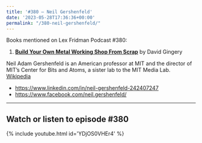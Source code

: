```yaml
---
title: '#380 – Neil Gershenfeld'
date: '2023-05-28T17:36:36+00:00'
permalink: "/380-neil-gershenfeld/"
---
```


Books mentioned on Lex Fridman Podcast #380:

1. <b><a href="https://amzn.to/3oFKoHd" target="_blank" rel="sponsored noopener noreferrer">Build Your Own Metal Working Shop From Scrap</a></b> by David Gingery

Neil Adam Gershenfeld is an American professor at MIT and the director of MIT’s Center for Bits and Atoms, a sister lab to the MIT Media Lab. <a href="https://en.wikipedia.org/wiki/Neil_Gershenfeld" target="_blank">Wikipedia</a>

- <a href="https://www.linkedin.com/in/neil-gershenfeld-242407247" target="_blank">https://www.linkedin.com/in/neil-gershenfeld-242407247</a>
- <a href="https://www.facebook.com/neil.gershenfeld/" target="_blank">https://www.facebook.com/neil.gershenfeld/</a>

- - - - - -

## Watch or listen to episode #380

{% include youtube.html id='YDjOS0VHEr4' %}